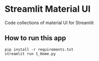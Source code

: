 # Streamlit Material UI
Code collections of material UI for Streamlit

## How to run this app
```
pip install -r requirements.txt
streamlit run 1_Home.py
```